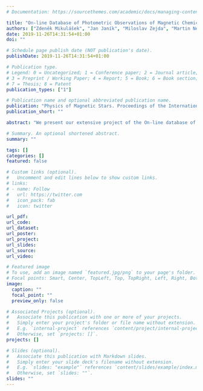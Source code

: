 ```yaml
---
# Documentation: https://sourcethemes.com/academic/docs/managing-content/

title: "On-line Database of Photometric Observations of Magnetic Chemically Peculiar Stars"
authors: ["Zdeněk Mikulášek", "Jan Janík", "Miloslav Zejda", "Martin Netolický", "Martin Vaňko", "Pavel Zvěřina", "Blanka Kučerová", "Michal Ceniga", "Gabriel Szász"]
date: 2019-11-26T14:31:54+01:00
doi: ""

# Schedule page publish date (NOT publication's date).
publishDate: 2019-11-26T14:31:54+01:00

# Publication type.
# Legend: 0 = Uncategorized; 1 = Conference paper; 2 = Journal article;
# 3 = Preprint / Working Paper; 4 = Report; 5 = Book; 6 = Book section;
# 7 = Thesis; 8 = Patent
publication_types: ["1"]

# Publication name and optional abbreviated publication name.
publication: "Physics of Magnetic Stars. Proceedings of the International Conference, held in the Special Astrophysical Observatory of the Russian AS, August 28-31, 2006, Eds: I. I. Romanyuk and D. O. Kudryavtsev, p. 296-299"
publication_short: ""

abstract: "We present our extensive project of the On-line database of photometric observations of magnetic CP stars to collect published data of photometric observations of magnetic chemically peculiar (mCP) stars in the optical and near IR regions. The nascent database that contains now more than 107 thousand photometric measurements of the most important 102 mCP stars will be continuously supplemented with published or new photometric data on these and about 150 additional mCP stars. This poster describes the structure and organization of the database."

# Summary. An optional shortened abstract.
summary: ""

tags: []
categories: []
featured: false

# Custom links (optional).
#   Uncomment and edit lines below to show custom links.
# links:
# - name: Follow
#   url: https://twitter.com
#   icon_pack: fab
#   icon: twitter

url_pdf:
url_code:
url_dataset:
url_poster:
url_project:
url_slides:
url_source:
url_video:

# Featured image
# To use, add an image named `featured.jpg/png` to your page's folder.
# Focal points: Smart, Center, TopLeft, Top, TopRight, Left, Right, BottomLeft, Bottom, BottomRight.
image:
  caption: ""
  focal_point: ""
  preview_only: false

# Associated Projects (optional).
#   Associate this publication with one or more of your projects.
#   Simply enter your project's folder or file name without extension.
#   E.g. `internal-project` references `content/project/internal-project/index.md`.
#   Otherwise, set `projects: []`.
projects: []

# Slides (optional).
#   Associate this publication with Markdown slides.
#   Simply enter your slide deck's filename without extension.
#   E.g. `slides: "example"` references `content/slides/example/index.md`.
#   Otherwise, set `slides: ""`.
slides: ""
---
```


